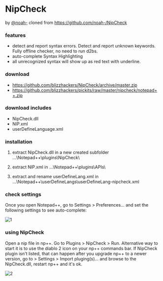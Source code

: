 # NipCheck
by [@noah-](https://github.com/noah-)
cloned from https://github.com/noah-/NipCheck

### features

* detect and report syntax errors. Detect and report unknown keywords. Fully offline checker, no need to run d2bs.
* auto-complete Syntax Highlighting
* all unrecognized syntax will show up as red text with underline.

### download

* <https://github.com/blizzhackers/NipCheck/archive/master.zip>
* <https://github.com/blizzhackers/pickits/raw/master/nipcheck/notepad++.zip>

### download includes

* NipCheck.dll
* NIP.xml
* userDefineLanguage.xml

### installation

1. extract NipCheck.dll in a new created subfolder ...\Notepad++\plugins\NipCheck\

1. extract NIP.xml in ...\Notepad++\plugins\APIs\

1. extract and rename userDefineLang.xml in ...\Notepad++\userDefineLangs\userDefineLang-nipcheck.xml


### check settings

Once you open Notepad++, go to Settings > Preferences... and set the following settings to see auto-complete:

![1](https://github.com/blizzhackers/pickits/blob/master/nipcheck/assets/nipcheck1.png)

### using NipCheck

Open a nip file in np++. Go to Plugins > NipCheck > Run. Alternative way to start it is to use the diablo 2 icon on your np++ commands bar.
If NipCheck plugin isn't listed, that can happen after you upgrade np++ to a newer version, go to > Settings > Import pluging(s)... and browse to the NipCheck.dll, restart np++ and it's ok.

![2](https://github.com/blizzhackers/pickits/blob/master/nipcheck/assets/nipcheck2.png)
